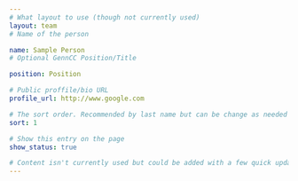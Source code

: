 ```yaml
---
# What layout to use (though not currently used)
layout: team
# Name of the person

name: Sample Person
# Optional GennCC Position/Title

position: Position

# Public proffile/bio URL
profile_url: http://www.google.com

# The sort order. Recommended by last name but can be change as needed
sort: 1

# Show this entry on the page
show_status: true

# Content isn't currently used but could be added with a few quick updates if needed to allow for bios
---
```

